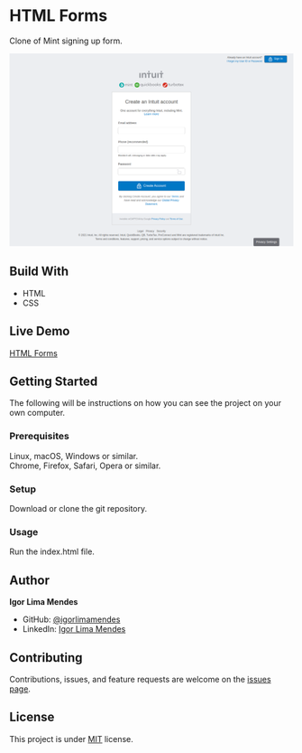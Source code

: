 # HTML Forms

Clone of Mint signing up form.

![Screenshot](assets/images/html-forms.png)

## Build With

- HTML
- CSS

## Live Demo

[HTML Forms](https://igorlimamendes.github.io/html-forms/)

## Getting Started

The following will be instructions on how you can see the project on your own computer.

### Prerequisites
Linux, macOS, Windows or similar.\
Chrome, Firefox, Safari, Opera or similar.

### Setup
Download or clone the git repository.

### Usage
Run the index.html file.

## Author

**Igor Lima Mendes**

- GitHub: [@igorlimamendes](https://github.com/igorlimamendes)
- LinkedIn: [Igor Lima Mendes](https://linkedin.com/in/igorlimamendes)

## Contributing

Contributions, issues, and feature requests are welcome on the [issues page](https://github.com/igorlimamendes/html-forms/issues).

## License

This project is under [MIT](https://opensource.org/licenses/MIT) license.
